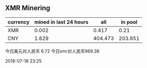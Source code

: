 ## XMR Minering

|currency|mined in last 24 hours|all|in pool|
|---|---|---|---|
|XMR|0.002|0.417|0.21|
|CNY|1.829|404.473|203.651|

今日美元对人民币 6.72	今日xmr对人民币969.38


2018-07-18 23:25